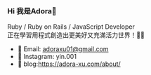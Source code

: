 ### Hi 我是Adora👋

Ruby / Ruby on Rails / JavaScript Developer<br/>
正在學習用程式創造出更美好又充滿活力世界！💖✨

- 📧 Email: adoraxu01@gmail.com
- 📸 Instagram: yin.001
- 📝 blog:https://adora-xu.com/about/
